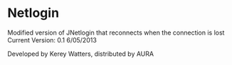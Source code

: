Netlogin
========

Modified version of JNetlogin that reconnects when the connection is lost
Current Version: 0.1 6/05/2013

Developed by Kerey Watters, distributed by AURA

